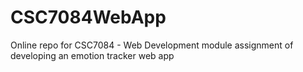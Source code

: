 # CSC7084WebApp
Online repo for CSC7084 - Web Development module assignment of developing an emotion tracker web app
